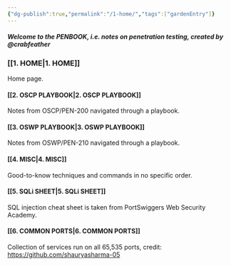```yaml
---
{"dg-publish":true,"permalink":"/1-home/","tags":["gardenEntry"]}
---
```


##### Welcome to the PENBOOK, i.e. notes on penetration testing, created by @crabfeather

### [[1. HOME\|1. HOME]]
Home page.

#### [[2. OSCP PLAYBOOK\|2. OSCP PLAYBOOK]]
Notes from OSCP/PEN-200 navigated through a playbook.

#### [[3. OSWP PLAYBOOK\|3. OSWP PLAYBOOK]]
Notes from OSWP/PEN-210 navigated through a playbook.

#### [[4. MISC\|4. MISC]]
Good-to-know techniques and commands in no specific order.

#### [[5. SQLi SHEET\|5. SQLi SHEET]]
SQL injection cheat sheet is taken from PortSwiggers Web Security Academy.

#### [[6. COMMON PORTS\|6. COMMON PORTS]]
Collection of services run on all 65,535 ports, credit: https://github.com/shauryasharma-05
